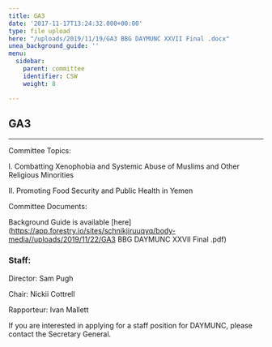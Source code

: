 ```yaml
---
title: GA3
date: '2017-11-17T13:24:32.000+00:00'
type: file upload
here: "/uploads/2019/11/19/GA3 BBG DAYMUNC XXVII Final .docx"
unea_background_guide: ''
menu:
  sidebar:
    parent: committee
    identifier: CSW
    weight: 8

---
```

## GA3

***

Committee Topics:

I. Combatting Xenophobia and Systemic Abuse of Muslims and Other Religious Minorities

II. Promoting Food Security and Public Health in Yemen

Committee Documents:

Background Guide is available [here](https://app.forestry.io/sites/schnikjiruuqyq/body-media//uploads/2019/11/22/GA3 BBG DAYMUNC XXVII Final .pdf)

### Staff:

Director: Sam Pugh

Chair: Nickii Cottrell

Rapporteur: Ivan Mallett

If you are interested in applying for a staff position for DAYMUNC, please contact the Secretary General.